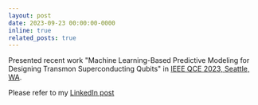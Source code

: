 ```yaml
---
layout: post
date: 2023-09-23 00:00:00-0000
inline: true
related_posts: true
---
```


Presented recent work "Machine Learning-Based Predictive Modeling for Designing Transmon Superconducting Qubits" in [IEEE QCE 2023, Seattle, WA](https://qce.quantum.ieee.org/2023/wp-content/uploads/sites/7/2023/09/QALG_QAPP_QSYS_QNET_QTEM_conference_agenda_0912-v107.pdf).  

Please refer to my [LinkedIn post](https://www.linkedin.com/posts/ferrisprimanugraha_very-excited-to-present-my-recent-work-with-activity-7111419675913179136-O_jt?utm_source=share&utm_medium=member_desktop)